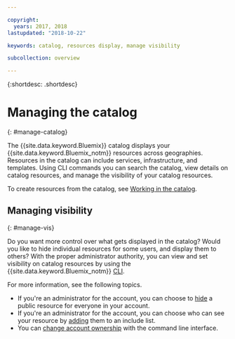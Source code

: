 ```yaml
---

copyright:
  years: 2017, 2018
lastupdated: "2018-10-22"

keywords: catalog, resources display, manage visibility

subcollection: overview

---
```


{:shortdesc: .shortdesc}

# Managing the catalog
{: #manage-catalog}

The {{site.data.keyword.Bluemix}} catalog displays your {{site.data.keyword.Bluemix_notm}} resources across geographies. Resources in the catalog can include services, infrastructure, and templates. Using CLI commands you can search the catalog, view details on catalog resources, and manage the visibility of your catalog resources.

To create resources from the catalog, see [Working in the catalog](/docs/overview/ui.html#catalogcreate).

## Managing visibility
{: #manage-vis}

Do you want more control over what gets displayed in the catalog? Would you like to hide individual resources for some users, and display them to others? With the proper administrator authority, you can view and set visibility on catalog resources by using the {{site.data.keyword.Bluemix_notm}} [CLI](/docs/cli/index.html#overview).

For more information, see the following topics.

* If you're an administrator for the account, you can choose to [hide](/docs/account/exclude.html) a public resource for everyone in your account.
* If you're an administrator for the account, you can choose who can see your resource by [adding](/docs/account/include.html) them to an include list.
* You can [change account ownership](/docs/account/owners.html) with the command line interface.
